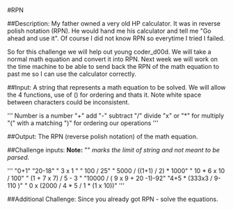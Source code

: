 #RPN

##Description:
My father owned a very old HP calculator. It was in reverse polish notation (RPN). He would hand me his calculator and tell me "Go ahead and use it". Of course I did not know RPN so everytime I tried I failed.

So for this challenge we will help out young coder_d00d. We will take a normal math equation and convert it into RPN. Next week we will work on the time machine to be able to send back the RPN of the math equation to past me so I can use the calculator correctly.

##Input:
A string that represents a math equation to be solved. We will allow the 4 functions, use of () for ordering and thats it. Note white space between characters could be inconsistent.

'''
Number is a number
"+" add
"-" subtract
"/" divide
"x" or "*" for multiply
"(" with a matching ")" for ordering our operations
'''

##Output:
The RPN (reverse polish notation) of the math equation.

##Challenge inputs:
**Note:** "" *marks the limit of string and not meant to be parsed.*

'''
 "0+1"
 "20-18"
 " 3               x                  1   "
 " 100    /                25"
 " 5000         /  ((1+1) / 2) * 1000"
 " 10 * 6 x 10 / 100"
 " (1 + 7 x 7) / 5 - 3  "
 "10000 / ( 9 x 9 + 20 -1)-92"
 "4+5 * (333x3 /      9-110                                      )"
 " 0 x (2000 / 4 * 5 / 1 * (1 x 10))"
'''

##Additional Challenge:
Since you already got RPN - solve the equations.
